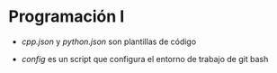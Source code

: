 # Programación I

- *cpp.json* y *python.json* son plantillas de código

- *config* es un script que configura el entorno de trabajo de git bash
